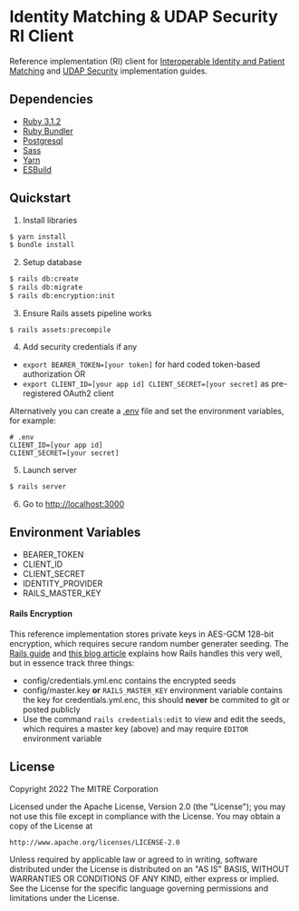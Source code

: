# Identity Matching & UDAP Security RI Client
Reference implementation (RI) client for [Interoperable Identity and Patient Matching](http://build.fhir.org/ig/HL7/fhir-identity-matching-ig/) and [UDAP Security](https://build.fhir.org/ig/HL7/fhir-udap-security-ig/) implementation guides.

## Dependencies
 - [Ruby 3.1.2](https://www.ruby-lang.org/en/)
 - [Ruby Bundler](https://bundler.io)
 - [Postgresql](https://www.postgresql.org/)
 - [Sass](https://sass-lang.com/)
 - [Yarn](https://yarnpkg.com/)
 - [ESBuild](https://esbuild.github.io/)

## Quickstart
1. Install libraries
```bash
$ yarn install
$ bundle install
```

2. Setup database
```bash
$ rails db:create
$ rails db:migrate
$ rails db:encryption:init
```

3. Ensure Rails assets pipeline works
```
$ rails assets:precompile
```

4. Add security credentials if any
 - `export BEARER_TOKEN=[your token]` for hard coded token-based authorization OR
 - `export CLIENT_ID=[your app id] CLIENT_SECRET=[your secret]` as pre-registered OAuth2 client

Alternatively you can create a [.env](https://github.com/bkeepers/dotenv#usage) file and set the environment variables, for example:
```dotenv
# .env
CLIENT_ID=[your app id]
CLIENT_SECRET=[your secret]
```

5. Launch server
```bash
$ rails server
```

6. Go to <http://localhost:3000>

## Environment Variables
 - BEARER_TOKEN
 - CLIENT_ID
 - CLIENT_SECRET
 - IDENTITY_PROVIDER
 - RAILS_MASTER_KEY

#### Rails Encryption
This reference implementation stores private keys in AES-GCM 128-bit encryption, which requires secure random number generater seeding. The
[Rails guide](https://guides.rubyonrails.org/active_record_encryption.html) and [this blog article](https://blog.saeloun.com/2019/10/10/rails-6-adds-support-for-multi-environment-credentials.html)
explains how Rails handles this very well, but in essence track three things:
 - config/credentials.yml.enc contains the encrypted seeds
 - config/master.key **or** `RAILS_MASTER_KEY` environment variable contains the key for credentials.yml.enc, this should **never** be commited to git or posted publicly
 - Use the command `rails credentials:edit` to view and edit the seeds, which requires a master key (above) and may require `EDITOR` environment variable

## License

Copyright 2022 The MITRE Corporation

Licensed under the Apache License, Version 2.0 (the "License"); you may not use this file except in compliance with the License. You may obtain a copy of the License at
```
http://www.apache.org/licenses/LICENSE-2.0
```
Unless required by applicable law or agreed to in writing, software distributed under the License is distributed on an "AS IS" BASIS, WITHOUT WARRANTIES OR CONDITIONS OF ANY KIND, either express or implied. See the License for the specific language governing permissions and limitations under the License.

